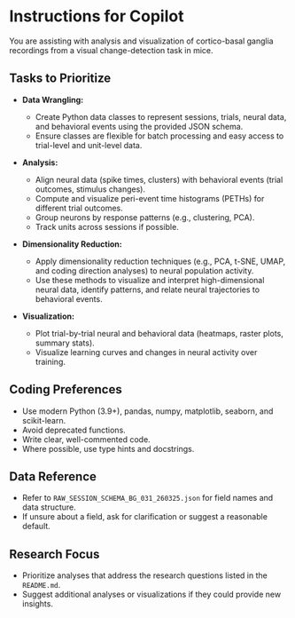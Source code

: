 # Instructions for Copilot

You are assisting with analysis and visualization of cortico-basal ganglia recordings from a visual change-detection task in mice.

## Tasks to Prioritize

- **Data Wrangling:**  
  - Create Python data classes to represent sessions, trials, neural data, and behavioral events using the provided JSON schema.
  - Ensure classes are flexible for batch processing and easy access to trial-level and unit-level data.

- **Analysis:**  
  - Align neural data (spike times, clusters) with behavioral events (trial outcomes, stimulus changes).
  - Compute and visualize peri-event time histograms (PETHs) for different trial outcomes.
  - Group neurons by response patterns (e.g., clustering, PCA).
  - Track units across sessions if possible.

- **Dimensionality Reduction:**
  - Apply dimensionality reduction techniques (e.g., PCA, t-SNE, UMAP, and coding direction analyses) to neural population activity.
  - Use these methods to visualize and interpret high-dimensional neural data, identify patterns, and relate neural trajectories to behavioral events.


- **Visualization:**  
  - Plot trial-by-trial neural and behavioral data (heatmaps, raster plots, summary stats).
  - Visualize learning curves and changes in neural activity over training.

## Coding Preferences

- Use modern Python (3.9+), pandas, numpy, matplotlib, seaborn, and scikit-learn.
- Avoid deprecated functions.
- Write clear, well-commented code.
- Where possible, use type hints and docstrings.

## Data Reference

- Refer to `RAW_SESSION_SCHEMA_BG_031_260325.json` for field names and data structure.
- If unsure about a field, ask for clarification or suggest a reasonable default.

## Research Focus

- Prioritize analyses that address the research questions listed in the `README.md`.
- Suggest additional analyses or visualizations if they could provide new insights.
